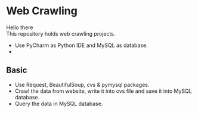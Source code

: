 # Web Crawling
Hello there\
This repository holds web crawling projects.
* Use PyCharm as Python IDE and MySQL as database.
* 

## Basic 
* Use Request, BeautifulSoup, cvs & pymysql packages.
* Crawl the data from website, write it into cvs file and save it into MySQL database.
* Query the data in MySQL database.
